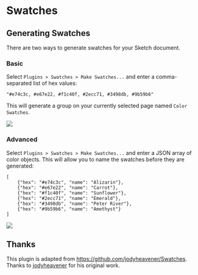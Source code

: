 # Swatches

## Generating Swatches

There are two ways to generate swatches for your Sketch document.

### Basic

Select `Plugins > Swatches > Make Swatches...` and enter a comma-separated list of hex values:

```
"#e74c3c, #e67e22, #f1c40f, #2ecc71, #3498db, #9b59b6"
```

This will generate a group on your currently selected page named `Color Swatches`.

![](https://www.dropbox.com/s/jdnfwlqe0jvb5ux/Screenshot%202016-10-09%2014.53.46.png?dl=0)

### Advanced

Select `Plugins > Swatches > Make Swatches...` and enter a JSON array of color objects. This will allow you to name the swatches before they are generated:

```
[
    {"hex": "#e74c3c", "name": "Alizarin"},
    {"hex": "#e67e22", "name": "Carrot"},
    {"hex": "#f1c40f", "name": "Sunflower"},
    {"hex": "#2ecc71", "name": "Emerald"},
    {"hex": "#3498db", "name": "Peter River"},
    {"hex": "#9b59b6", "name": "Amethyst"}
]
```

![](https://www.dropbox.com/s/dle2ou9gvhidesv/Screenshot%202016-10-09%2014.55.49.png?dl=0)

## Thanks

This plugin is adapted from https://github.com/jodyheavener/Swatches. Thanks to [jodyheavener](https://github.com/jodyheavener) for his original work.
